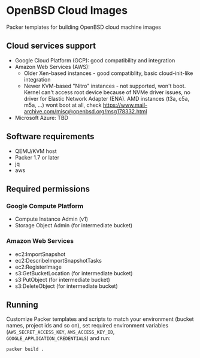 # OpenBSD Cloud Images
Packer templates for building OpenBSD cloud machine images

## Cloud services support
 - Google Cloud Platform (GCP): good compatibility and integration
 - Amazon Web Services (AWS):
    - Older Xen-based instances - good compatiblity, basic cloud-init-like integration
    - Newer KVM-based "Nitro" instances - not supported, won't boot. Kernel can't access root device because of NVMe driver issues, no driver for Elastic Network Adapter (ENA). AMD instances (t3a, c5a, m5a, ...) wont boot at all, check https://www.mail-archive.com/misc@openbsd.org/msg178332.html
 - Microsoft Azure: TBD

## Software requirements
  - QEMU/KVM host
  - Packer 1.7 or later
  - jq
  - aws
  
## Required permissions
### Google Compute Platform
  - Compute Instance Admin (v1) 
  - Storage Object Admin (for intermediate bucket)
### Amazon Web Services
  - ec2:ImportSnapshot
  - ec2:DescribeImportSnapshotTasks
  - ec2:RegisterImage
  - s3:GetBucketLocation (for intermediate bucket)
  - s3:PutObject (for intermediate bucket)
  - s3:DeleteObject (for intermediate bucket)

## Running
Customize Packer templates and scripts to match your environment (bucket names, project ids and so on), set required environment variables (`AWS_SECRET_ACCESS_KEY`, `AWS_ACCESS_KEY_ID`, `GOOGLE_APPLICATION_CREDENTIALS`) and run:
```sh
packer build .
```
